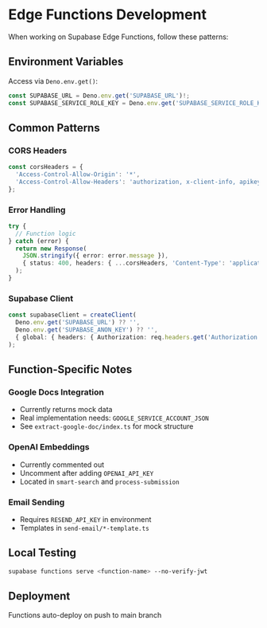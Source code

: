 # Edge Functions Development

When working on Supabase Edge Functions, follow these patterns:

## Environment Variables
Access via `Deno.env.get()`:
```typescript
const SUPABASE_URL = Deno.env.get('SUPABASE_URL')!;
const SUPABASE_SERVICE_ROLE_KEY = Deno.env.get('SUPABASE_SERVICE_ROLE_KEY')!;
```

## Common Patterns

### CORS Headers
```typescript
const corsHeaders = {
  'Access-Control-Allow-Origin': '*',
  'Access-Control-Allow-Headers': 'authorization, x-client-info, apikey, content-type',
};
```

### Error Handling
```typescript
try {
  // Function logic
} catch (error) {
  return new Response(
    JSON.stringify({ error: error.message }),
    { status: 400, headers: { ...corsHeaders, 'Content-Type': 'application/json' } }
  );
}
```

### Supabase Client
```typescript
const supabaseClient = createClient(
  Deno.env.get('SUPABASE_URL') ?? '',
  Deno.env.get('SUPABASE_ANON_KEY') ?? '',
  { global: { headers: { Authorization: req.headers.get('Authorization')! } } }
);
```

## Function-Specific Notes

### Google Docs Integration
- Currently returns mock data
- Real implementation needs: `GOOGLE_SERVICE_ACCOUNT_JSON`
- See `extract-google-doc/index.ts` for mock structure

### OpenAI Embeddings
- Currently commented out
- Uncomment after adding `OPENAI_API_KEY`
- Located in `smart-search` and `process-submission`

### Email Sending
- Requires `RESEND_API_KEY` in environment
- Templates in `send-email/*-template.ts`

## Local Testing
```bash
supabase functions serve <function-name> --no-verify-jwt
```

## Deployment
Functions auto-deploy on push to main branch